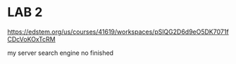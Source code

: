 LAB 2
========
https://edstem.org/us/courses/41619/workspaces/pSlQG2D6d9eO5DK7071fCDcVoKOxTcRM

my server search engine no finished
